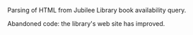 Parsing of HTML from Jubilee Library book availability query.


Abandoned code: the library's web site has improved.

